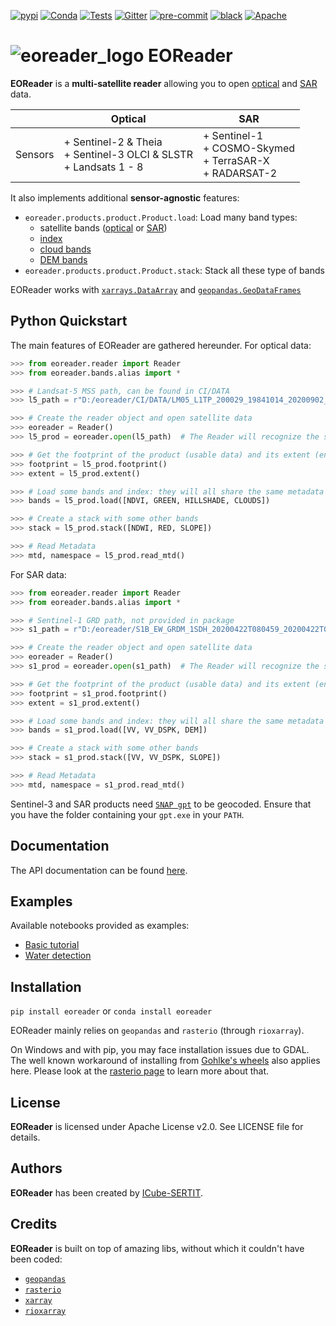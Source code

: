 [![pypi](https://img.shields.io/pypi/v/eoreader.svg)](https://pypi.python.org/pypi/eoreader)
[![Conda](https://img.shields.io/conda/vn/conda-forge/eoreader.svg)](https://anaconda.org/conda-forge/eoreader)
[![Tests](https://github.com/sertit/eoreader/actions/workflows/test.yml/badge.svg)](https://github.com/sertit/eoreader/actions/workflows/test.yml)
[![Gitter](https://badges.gitter.im/eoreader/community.svg)](https://gitter.im/eoreader/community?utm_source=badge&utm_medium=badge&utm_campaign=pr-badge)
[![pre-commit](https://img.shields.io/badge/pre--commit-enabled-brightgreen?logo=pre-commit&logoColor=white)](https://github.com/pre-commit/pre-commit)
[![black](https://img.shields.io/badge/code%20style-black-000000.svg)](https://github.com/python/black)
[![Apache](https://img.shields.io/badge/License-Apache%202.0-blue.svg)](https://github.com/sertit/eoreader/blob/master/LICENSE)

# ![eoreader_logo](https://raw.githubusercontent.com/sertit/eoreader/master/docs/eoreader_small.png) EOReader

**EOReader** is a **multi-satellite reader** allowing you to open
[optical](https://sertit.github.io/eoreader/eoreader#implemented-optical-satellites)
and [SAR](https://sertit.github.io/eoreader/eoreader#implemented-sar-satellites) data.

||**Optical** | **SAR**|
|--- | --- | ---|
|Sensors|+ Sentinel-2 & Theia<br>+ Sentinel-3 OLCI & SLSTR<br>+ Landsats 1 - 8| + Sentinel-1<br>+ COSMO-Skymed<br>+ TerraSAR-X<br>+ RADARSAT-2|

It also implements additional **sensor-agnostic** features:

- `eoreader.products.product.Product.load`: Load many band types:
    - satellite bands ([optical](https://sertit.github.io/eoreader/eoreader#band-mapping) or [SAR](https://sertit.github.io/eoreader/eoreader#sar-bands))
    - [index](https://sertit.github.io/eoreader/eoreader#available-index)
    - [cloud bands](https://sertit.github.io/eoreader/eoreader#cloud-bands)
    - [DEM bands](https://sertit.github.io/eoreader/eoreader#dem-bands)
- `eoreader.products.product.Product.stack`: Stack all these type of bands

EOReader works with [`xarrays.DataArray`](http://xarray.pydata.org/en/stable/generated/xarray.DataArray.html#xarray.DataArray)
and [`geopandas.GeoDataFrames`](https://geopandas.org/docs/user_guide/data_structures.html#geodataframe)


## Python Quickstart

The main features of EOReader are gathered hereunder.
For optical data:

```python
>>> from eoreader.reader import Reader
>>> from eoreader.bands.alias import *

>>> # Landsat-5 MSS path, can be found in CI/DATA
>>> l5_path = r"D:/eoreader/CI/DATA/LM05_L1TP_200029_19841014_20200902_02_T2.tar"

>>> # Create the reader object and open satellite data
>>> eoreader = Reader()
>>> l5_prod = eoreader.open(l5_path)  # The Reader will recognize the satellite type from its structure

>>> # Get the footprint of the product (usable data) and its extent (envelope of the tile)
>>> footprint = l5_prod.footprint()
>>> extent = l5_prod.extent()

>>> # Load some bands and index: they will all share the same metadata
>>> bands = l5_prod.load([NDVI, GREEN, HILLSHADE, CLOUDS])

>>> # Create a stack with some other bands
>>> stack = l5_prod.stack([NDWI, RED, SLOPE])

>>> # Read Metadata
>>> mtd, namespace = l5_prod.read_mtd()
```

For SAR data:

```python
>>> from eoreader.reader import Reader
>>> from eoreader.bands.alias import *

>>> # Sentinel-1 GRD path, not provided in package
>>> s1_path = r"D:/eoreader/S1B_EW_GRDM_1SDH_20200422T080459_20200422T080559_021254_028559_784D.zip"

>>> # Create the reader object and open satellite data
>>> eoreader = Reader()
>>> s1_prod = eoreader.open(s1_path)  # The Reader will recognize the satellite type from its name

>>> # Get the footprint of the product (usable data) and its extent (envelope of the tile)
>>> footprint = s1_prod.footprint()
>>> extent = s1_prod.extent()

>>> # Load some bands and index: they will all share the same metadata
>>> bands = s1_prod.load([VV, VV_DSPK, DEM])

>>> # Create a stack with some other bands
>>> stack = s1_prod.stack([VV, VV_DSPK, SLOPE])

>>> # Read Metadata
>>> mtd, namespace = s1_prod.read_mtd()
```

Sentinel-3 and SAR products need [`SNAP gpt`](https://senbox.atlassian.net/wiki/spaces/SNAP/pages/70503590/Creating+a+GPF+Graph) to be geocoded.
Ensure that you have the folder containing your `gpt.exe` in your `PATH`.

## Documentation
The API documentation can be found [here](https://sertit.github.io/eoreader/eoreader/).

## Examples

Available notebooks provided as examples:

- [Basic tutorial](https://sertit.github.io/eoreader/examples/base.html)
- [Water detection](https://sertit.github.io/eoreader/examples/water_detection.html)

## Installation

`pip install eoreader` or `conda install eoreader`

EOReader mainly relies on `geopandas` and `rasterio` (through `rioxarray`).

On Windows and with pip, you may face installation issues due to GDAL.
The well known workaround of installing from [Gohlke's wheels](https://www.lfd.uci.edu/~gohlke/pythonlibs/#rasterio)
also applies here.
Please look at the [rasterio page](https://rasterio.readthedocs.io/en/latest/installation.html)
to learn more about that.

## License

**EOReader** is licensed under Apache License v2.0. See LICENSE file for details.

## Authors

**EOReader** has been created by [ICube-SERTIT](https://sertit.unistra.fr/).

## Credits

**EOReader** is built on top of amazing libs, without which it couldn't have been coded:

- [`geopandas`](https://geopandas.org/)
- [`rasterio`](https://rasterio.readthedocs.io/en/latest/)
- [`xarray`](http://xarray.pydata.org/en/stable/)
- [`rioxarray`](https://corteva.github.io/rioxarray/stable/)
